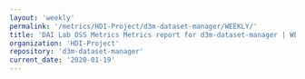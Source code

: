 ```yaml
---
layout: 'weekly'
permalink: '/metrics/HDI-Project/d3m-dataset-manager/WEEKLY/'
title: 'DAI Lab OSS Metrics Metrics report for d3m-dataset-manager | WEEKLY-REPORT-2020-01-19'
organization: 'HDI-Project'
repository: 'd3m-dataset-manager'
current_date: '2020-01-19'
---
```

